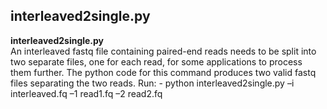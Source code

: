 ## interleaved2single.py
**interleaved2single.py**  <br> 
An interleaved fastq file containing paired-end reads needs to be split into two separate files, one for each read, for some applications to process them further. The python code for this command produces two valid fastq files separating the two reads. 
Run: - python interleaved2single.py –i interleaved.fq –1 read1.fq –2 read2.fq



